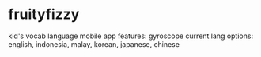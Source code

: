 # fruityfizzy
kid's vocab language mobile app
features: gyroscope
current lang options: english, indonesia, malay, korean, japanese, chinese
